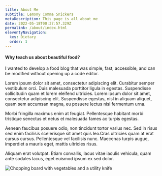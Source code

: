 ```yaml
---
title: About Me
subtitle: Lemony Comma Snickers
metaDescription: This page is all about me
date: 2022-05-18T00:37:57.329Z
permalink: /about/index.html
eleventyNavigation:
  key: Dietary
  order: 1
---
```

#### Why teach us about beautiful food?

I wanted to develop a food blog that was simple, fast, accessible, and can be modified without opening up a code editor.

Lorem ipsum dolor sit amet, consectetur adipiscing elit. Curabitur semper vestibulum orci. Duis malesuada porttitor ligula in egestas. Suspendisse sollicitudin quam et lorem eleifend ultricies. Lorem ipsum dolor sit amet, consectetur adipiscing elit. Suspendisse egestas, nisl in aliquam aliquet, quam sem accumsan magna, eu posuere lectus nisi fermentum urna. 

Morbi fringilla maximus enim at feugiat. Pellentesque habitant morbi tristique senectus et netus et malesuada fames ac turpis egestas.

Aenean faucibus posuere odio, non tincidunt tortor varius nec. Sed in risus sed enim facilisis scelerisque sit amet quis leo.Cras ultricies quam at erat cursus cursus. Pellentesque vel facilisis nunc. Maecenas turpis augue, imperdiet a mauris eget, mattis ultricies risus.

Aliquam erat volutpat. Etiam convallis, lacus vitae iaculis vehicula, quam ante sodales lacus, eget euismod ipsum ex sed dolor.

![Chopping board with vegetables and a utility knife](https://images.unsplash.com/photo-1466637574441-749b8f19452f?ixlib=rb-1.2.1&ixid=MnwxMjA3fDB8MHxwaG90by1wYWdlfHx8fGVufDB8fHx8&auto=format&fit=crop&w=880&q=80 "Chopping board with vegetables and a utility knife")